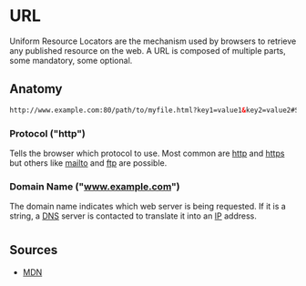 # URL
Uniform Resource Locators are the mechanism used by browsers to retrieve any published resource on the web.
A URL is composed of multiple parts, some mandatory, some optional. 

## Anatomy
```html
http://www.example.com:80/path/to/myfile.html?key1=value1&key2=value2#SomewhereInTheDocument
```
### Protocol ("http")
Tells the browser which protocol to use. Most common are [http](https://3ng7n33r.github.io/KnowledgeBase/webdevelopment/web/http.html) and [https](https://3ng7n33r.github.io/KnowledgeBase/webdevelopment/web/https.html) but others like [mailto](https://3ng7n33r.github.io/KnowledgeBase/webdevelopment/web/email.html) and [ftp](https://3ng7n33r.github.io/KnowledgeBase/webdevelopment/web/ftp.html) are possible.

### Domain Name ("www.example.com")
The domain name indicates which web server is being requested. If it is a string, a [DNS](https://3ng7n33r.github.io/KnowledgeBase/webdevelopment/web/dns.html)  server is contacted to translate it into an [IP](https://3ng7n33r.github.io/KnowledgeBase/webdevelopment/web/ip.html) address.
#

## Sources

 - [MDN](https://developer.mozilla.org/en-US/docs/Learn/Common_questions/What_is_a_URL)

<!--stackedit_data:
eyJoaXN0b3J5IjpbMTEyNzA1MDU2NCwtMzgwMTE3NTg5LDIwOT
U5Mjg0NDVdfQ==
-->